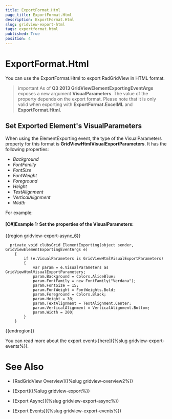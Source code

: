 ```yaml
---
title: ExportFormat.Html
page_title: ExportFormat.Html
description: ExportFormat.Html
slug: gridview-export-html
tags: exportformat.html
published: True
position: 4
---
```


# ExportFormat.Html

You can use the ExportFormat.Html to export RadGridView in HTML format.


>important As of __Q3 2013 GridViewElementExportingEventArgs__ exposes a new argument __VisualParameters__. The value of the property depends on the export format. Please note that it is only valid when exporting with __ExportFormat.ExcelML__ and __ExportFormat.Html__.
        
## Set Exported Element's VisualParameters 

When using the ElementExporting event, the type of the VisualParameters property for this format is __GridViewHtmlVisualExportParameters__. It has the following properties:
        
* *Background*
* *FontFamily*
* *FontSize*
* *FontWeight* 
* *Foreground*
* *Height*
* *TextAlignment*
* *VerticalAlignment*
* *Width*

For example:
        

#### __[C#]Example 1: Set the properties of the VisualParameters:__

{{region gridview-export-async_6}}

	  private void clubsGrid_ElementExporting(object sender, GridViewElementExportingEventArgs e)
        {
            if (e.VisualParameters is GridViewHtmlVisualExportParameters)
            {
                var param = e.VisualParameters as GridViewHtmlVisualExportParameters;
                param.Background = Colors.AliceBlue;
                param.FontFamily = new FontFamily("Verdana");
                param.FontSize = 15;
                param.FontWeight = FontWeights.Bold;
                param.Foreground = Colors.Black;
                param.Height = 30;
                param.TextAlignment = TextAlignment.Center;
                param.VerticalAlignment = VerticalAlignment.Bottom;
                param.Width = 200;
            }
        }
{{endregion}}

You can read more about the export events [here]({%slug gridview-export-events%}).

# See Also

 * [RadGridView Overview]({%slug gridview-overview2%})

 * [Export]({%slug gridview-export%})

 * [Export Async]({%slug gridview-export-async%})

 * [Export Events]({%slug gridview-export-events%})
